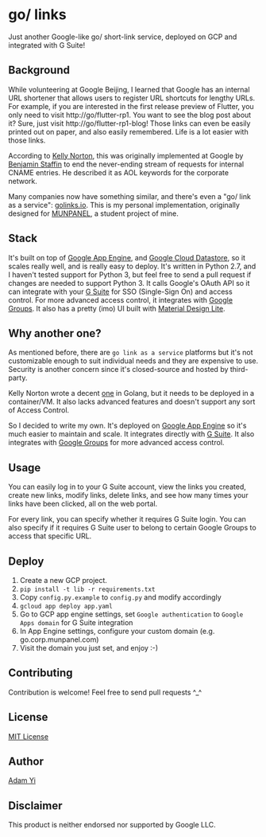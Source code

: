 # go/ links

Just another Google-like go/ short-link service, deployed on GCP and integrated with G Suite!

## Background

While volunteering at Google Beijing, I learned that Google has an internal URL shortener
that allows users to register URL shortcuts for lengthy URLs. For example, if you are
interested in the first release preview of Flutter, you only need to visit
http://go/flutter-rp1. You want to see the blog post about it? Sure, just visit
http://go/flutter-rp1-blog! Those links can even be easily printed out on paper, and also
easily remembered. Life is a lot easier with those links.

According to [Kelly Norton](https://github.com/kellegous/go/blob/master/README.md), this
was originally implemented at Google by [Benjamin Staffin](https://www.linkedin.com/in/benjaminstaffin)
to end the never-ending stream of requests for internal CNAME entries. He described it as
AOL keywords for the corporate network.

Many companies now have something similar, and there's even a "go/ link as a service":
[golinks.io](https://golinks.io). This is my personal implementation, originally designed
for [MUNPANEL](https://munpanel.com), a student project of mine.

## Stack

It's built on top of [Google App Engine](https://cloud.google.com/appengine/), and
[Google Cloud Datastore](https://cloud.google.com/datastore/), so it scales really well,
and is really easy to deploy. It's written in Python 2.7, and I haven't tested support for
Python 3, but feel free to send a pull request if changes are needed to support Python 3.
It calls Google's OAuth API so it can integrate with your [G Suite](https://gsuite.google.com)
for SSO (Single-Sign On) and access control. For more advanced access control, it integrates
with [Google Groups](https://groups.google.com). It also has a pretty (imo) UI built with
[Material Design Lite](https://getmdl.io).

## Why another one?

As mentioned before, there are `go link as a service` platforms but it's not customizable enough
to suit individual needs and they are expensive to use. Security is another concern since it's
closed-source and hosted by third-party.

Kelly Norton wrote a decent [one](https://github.com/kellegous/go) in Golang, but it needs
to be deployed in a container/VM. It also lacks advanced features and doesn't support any sort
of Access Control.

So I decided to write my own. It's deployed on
[Google App Engine](https://cloud.google.com/appengine/) so it's much easier to maintain and scale.
It integrates directly with [G Suite](https://gsuite.google.com). It also integrates with
[Google Groups](https://groups.google.com) for more advanced access control.

## Usage

You can easily log in to your G Suite account, view the links you created, create new links,
modify links, delete links, and see how many times your links have been clicked, all on the
web portal.

For every link, you can specify whether it requires G Suite login. You can also specify
if it requires G Suite user to belong to certain Google Groups to access that specific URL.

## Deploy

1. Create a new GCP project.
2. `pip install -t lib -r requirements.txt`
3. Copy `config.py.example` to `config.py` and modify accordingly
4. `gcloud app deploy app.yaml`
5. Go to GCP app engine settings, set `Google authentication` to `Google Apps domain` for
   G Suite integration
6. In App Engine settings, configure your custom domain (e.g. go.corp.munpanel.com)
7. Visit the domain you just set, and enjoy :-)

## Contributing

Contribution is welcome! Feel free to send pull requests ^\_^

## License

[MIT License](LICENSE)

## Author

[Adam Yi](https://github.com/adamyi)

## Disclaimer

This product is neither endorsed nor supported by Google LLC.
